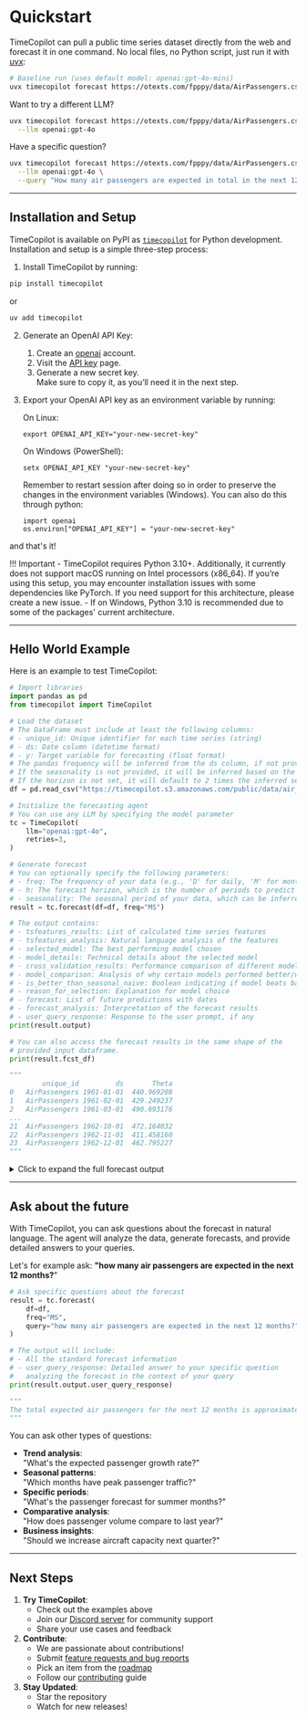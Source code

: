 # Quickstart

TimeCopilot can pull a public time series dataset directly from the web and forecast it in one command.  No local files, no Python script, just run it with [uvx](https://docs.astral.sh/uv/):

```bash
# Baseline run (uses default model: openai:gpt-4o-mini)
uvx timecopilot forecast https://otexts.com/fpppy/data/AirPassengers.csv
```

Want to try a different LL​M?

```bash
uvx timecopilot forecast https://otexts.com/fpppy/data/AirPassengers.csv \
  --llm openai:gpt-4o
```

Have a specific question?

```bash
uvx timecopilot forecast https://otexts.com/fpppy/data/AirPassengers.csv \
  --llm openai:gpt-4o \
  --query "How many air passengers are expected in total in the next 12 months?"
```

---

## Installation and Setup

TimeCopilot is available on PyPI as [`timecopilot`](https://pypi.org/project/timecopilot/) for Python development. Installation and setup is a simple three-step process:

1. Install TimeCopilot by running:
  ```bash
  pip install timecopilot
  ```
  or 
  ```bash
  uv add timecopilot
  ```
2. Generate an OpenAI API Key:
    1. Create an [openai](https://auth.openai.com/log-in) account.
    2. Visit the [API key](https://platform.openai.com/api-keys) page.
    3. Generate a new secret key.  
    Make sure to copy it, as you’ll need it in the next step. 

3. Export your OpenAI API key as an environment variable by running:

   On Linux:
    ```
    export OPENAI_API_KEY="your-new-secret-key"
    ```
   On Windows (PowerShell):
    ```
    setx OPENAI_API_KEY "your-new-secret-key"
    ```
   Remember to restart session after doing so in order to preserve the changes in the environment variables (Windows).
   You can also do this through python:

   ```
   import openai
   os.environ["OPENAI_API_KEY"] = "your-new-secret-key"
   ```
   
and that's it!

!!! Important
    - TimeCopilot requires Python 3.10+. Additionally, it currently does not support macOS running on Intel processors (x86_64). If you’re using this setup, you may encounter installation issues with some dependencies like PyTorch. If you need support for this architecture, please create a new issue.
    - If on Windows, Python 3.10 is recommended due to some of the packages' current architecture. 


---

## Hello World Example
Here is an example to test TimeCopilot:

```python
# Import libraries
import pandas as pd
from timecopilot import TimeCopilot

# Load the dataset
# The DataFrame must include at least the following columns:
# - unique_id: Unique identifier for each time series (string)
# - ds: Date column (datetime format)
# - y: Target variable for forecasting (float format)
# The pandas frequency will be inferred from the ds column, if not provided.
# If the seasonality is not provided, it will be inferred based on the frequency. 
# If the horizon is not set, it will default to 2 times the inferred seasonality.
df = pd.read_csv("https://timecopilot.s3.amazonaws.com/public/data/air_passengers.csv")

# Initialize the forecasting agent
# You can use any LLM by specifying the model parameter
tc = TimeCopilot(
    llm="openai:gpt-4o",
    retries=3,
)

# Generate forecast
# You can optionally specify the following parameters:
# - freq: The frequency of your data (e.g., 'D' for daily, 'M' for monthly)
# - h: The forecast horizon, which is the number of periods to predict
# - seasonality: The seasonal period of your data, which can be inferred if not provided
result = tc.forecast(df=df, freq="MS")

# The output contains:
# - tsfeatures_results: List of calculated time series features
# - tsfeatures_analysis: Natural language analysis of the features
# - selected_model: The best performing model chosen
# - model_details: Technical details about the selected model
# - cross_validation_results: Performance comparison of different models
# - model_comparison: Analysis of why certain models performed better/worse
# - is_better_than_seasonal_naive: Boolean indicating if model beats baseline
# - reason_for_selection: Explanation for model choice
# - forecast: List of future predictions with dates
# - forecast_analysis: Interpretation of the forecast results
# - user_query_response: Response to the user prompt, if any
print(result.output)

# You can also access the forecast results in the same shape of the
# provided input dataframe.  
print(result.fcst_df)

"""
        unique_id         ds       Theta
0   AirPassengers 1961-01-01  440.969208
1   AirPassengers 1961-02-01  429.249237
2   AirPassengers 1961-03-01  490.693176
...
21  AirPassengers 1962-10-01  472.164032
22  AirPassengers 1962-11-01  411.458160
23  AirPassengers 1962-12-01  462.795227
"""
```
<details> <summary>Click to expand the full forecast output</summary>

```python
"""
tsfeatures_results=['hurst: 1.04', 'unitroot_pp: -6.57', 'unitroot_kpss: 2.74', 
'nperiods: 1,seasonal_period: 12', 'trend: 1.00', 'entropy: 0.43', 'x_acf1: 0.95', 
'seasonal_strength: 0.98'] tsfeatures_analysis="The time series presents a strong seasonality 
with a seasonal period of 12 months, indicated by a strong seasonal strength of 0.98. The 
high trend component suggests an upward motion over the periods. The KPSS statistic indicates 
non-stationarity as it's greater than the typical threshold of 0.5, confirming the presence 
of a trend. The Auto-ARIMA model indicated adjustments for non-stationarity through 
differencing. The strong correlation captured by high ACF values further supports the need 
for integrated models due to persistence and gradual changes over time." 
selected_model='AutoARIMA' model_details='The AutoARIMA model automatically selects the 
differencing order, order of the autoregressive (AR) terms, and the moving average (MA) 
terms based on the data. It is particularly suitable for series with trend and seasonality, 
and performs well in scenarios where automatic model selection for differencing is required 
to obtain stationary data. It uses AIC for model selection among a candidate pool, ensuring 
a balanced complexity and goodness of fit.' cross_validation_results=['ADIDA: 3.12', 
'AutoARIMA: 1.82', 'AutoETS: 4.03', 'Theta: 3.50', 'SeasonalNaive: 4.03'] 
model_comparison='AutoARIMA performed best with a cross-validation score of 1.82, indicating 
its effectiveness in capturing the underlying trend and seasonal patterns successfully as it 
adjusts for trend and seasonality through differencing and parameter tuning. The seasonal 
naive model did not compete well perhaps due to the deeper complex trends in the data beyond 
mere seasonal repetition. Both AutoETS and Theta lacked the comparable accuracy, potentially 
due to inadequate adjustment for non-stationary trend components.' 
is_better_than_seasonal_naive=True reason_for_selection="AutoARIMA was chosen due to its 
lowest cross-validation score, demonstrating superior accuracy compared to other models by 
effectively handling both trend and seasonal components in a non-stationary series, which 
aligns well with the data's characteristics." forecast=['1961-01-01: 476.33', '1961-02-01: 
504.00', '1961-03-01: 512.06', '1961-04-01: 507.34', '1961-05-01: 498.92', '1961-06-01: 
493.23', '1961-07-01: 492.49', '1961-08-01: 495.79', '1961-09-01: 500.90', '1961-10-01: 
505.86', '1961-11-01: 509.70', '1961-12-01: 512.38', '1962-01-01: 514.38', '1962-02-01: 
516.24', '1962-03-01: 518.31', '1962-04-01: 520.68', '1962-05-01: 523.28', '1962-06-01: 
525.97', '1962-07-01: 528.63', '1962-08-01: 531.22', '1962-09-01: 533.74', '1962-10-01: 
536.23', '1962-11-01: 538.71', '1962-12-01: 541.21'] forecast_analysis="The forecast 
indicates a continuation of the upward trend with periodic seasonal fluctuations that align 
with historical patterns. The strong seasonality is evident in the periodic peaks, with 
slight smoothing over time due to parameter adjustment for stability. The forecasts are 
reliable given the past performance metrics and the model's rigorous tuning. However, 
potential uncertainties could arise from structural breaks or changes in pattern, not 
reflected in historical data." user_query_response='The analysis determined the best 
performing model and generated forecasts considering seasonality and trend, aiming for 
accuracy and reliability surpassing basic seasonal models.'
"""

```

</details>

---

## Ask about the future

With TimeCopilot, you can ask questions about the forecast in natural language. The agent will analyze the data, generate forecasts, and provide detailed answers to your queries. 

Let's for example ask: **"how many air passengers are expected in the next 12 months?**"

```python
# Ask specific questions about the forecast
result = tc.forecast(
    df=df,
    freq="MS",
    query="how many air passengers are expected in the next 12 months?",
)

# The output will include:
# - All the standard forecast information
# - user_query_response: Detailed answer to your specific question
#   analyzing the forecast in the context of your query
print(result.output.user_query_response)

"""
The total expected air passengers for the next 12 months is approximately 5,919.
"""
```

You can ask other types of questions:

- **Trend analysis**:  
"What's the expected passenger growth rate?"
- **Seasonal patterns**:  
"Which months have peak passenger traffic?"
- **Specific periods**:  
"What's the passenger forecast for summer months?"
- **Comparative analysis**:  
"How does passenger volume compare to last year?"
- **Business insights**:  
"Should we increase aircraft capacity next quarter?"

---

## Next Steps

1. **Try TimeCopilot**: 
    - Check out the examples above
    - Join our [Discord server](https://discord.gg/7GEdHR6Pfg) for community support
    - Share your use cases and feedback
2. **Contribute**:
    - We are passionate about contributions!
    - Submit [feature requests and bug reports](https://timecopilot.dev/help/)
    - Pick an item from the [roadmap](https://timecopilot.dev/roadmap/)
    - Follow our [contributing](https://timecopilot.dev/contributing/) guide
3. **Stay Updated**:
    - Star the repository 
    - Watch for new releases!